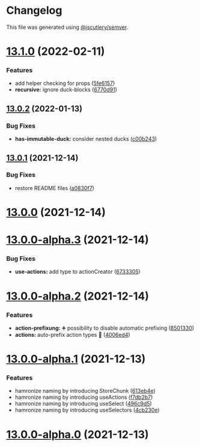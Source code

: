 # Changelog

This file was generated using [@jscutlery/semver](https://github.com/jscutlery/semver).

# [13.1.0](https://github.com/co-IT/ngrx-ducks/compare/v13.0.2...v13.1.0) (2022-02-11)


### Features

* add helper checking for props ([5fe6157](https://github.com/co-IT/ngrx-ducks/commit/5fe61577bf5d5518b132c000f48f3a1bbd33f756))
* **recursive:** ignore duck-blocks ([6770d91](https://github.com/co-IT/ngrx-ducks/commit/6770d91471a2b3a5f84a64f1c7eeaf14fc31adac))



## [13.0.2](https://github.com/co-IT/ngrx-ducks/compare/v13.0.1...v13.0.2) (2022-01-13)


### Bug Fixes

* **has-immutable-duck:** consider nested ducks ([c00b243](https://github.com/co-IT/ngrx-ducks/commit/c00b243c180d6eae8597c0f318623c512561e4c1))



## [13.0.1](https://github.com/co-IT/ngrx-ducks/compare/v13.0.0...v13.0.1) (2021-12-14)


### Bug Fixes

* restore README files ([a0830f7](https://github.com/co-IT/ngrx-ducks/commit/a0830f7ac821eb01aa1b2de7b0767dd258ab3b40))



# [13.0.0](https://github.com/co-IT/ngrx-ducks/compare/v13.0.0-alpha.3...v13.0.0) (2021-12-14)



# [13.0.0-alpha.3](https://github.com/co-IT/ngrx-ducks/compare/v13.0.0-alpha.2...v13.0.0-alpha.3) (2021-12-14)


### Bug Fixes

* **use-actions:** add type to actionCreator ([6733305](https://github.com/co-IT/ngrx-ducks/commit/6733305571dd31928ce5fa6470abb214cf4bdf7c))



# [13.0.0-alpha.2](https://github.com/co-IT/ngrx-ducks/compare/v13.0.0-alpha.1...v13.0.0-alpha.2) (2021-12-14)


### Features

* **action-prefixung:** ➕ possibility to disable automatic prefixing ([8501330](https://github.com/co-IT/ngrx-ducks/commit/85013303acd6d84e99ec43b8cffce0d3daafb768))
* **actions:** auto-prefix action types 🚀 ([4006ed4](https://github.com/co-IT/ngrx-ducks/commit/4006ed4e2f4b05f76335aab3bf767d25d09d3741))



# [13.0.0-alpha.1](https://github.com/co-IT/ngrx-ducks/compare/v13.0.0-alpha.0...v13.0.0-alpha.1) (2021-12-13)


### Features

* hamronize naming by introducing StoreChunk ([613eb4e](https://github.com/co-IT/ngrx-ducks/commit/613eb4e95fc3a929c4dfc49e47803d2a32cb4775))
* hamronize naming by introducing useActions ([f7db2b7](https://github.com/co-IT/ngrx-ducks/commit/f7db2b7854df42f35807b44cfa83cba0ab8426a3))
* hamronize naming by introducing useSelect ([496c9d5](https://github.com/co-IT/ngrx-ducks/commit/496c9d50ff7be273f36bd30a10f8f1492cf96e59))
* hamronize naming by introducing useSelectors ([4cb230e](https://github.com/co-IT/ngrx-ducks/commit/4cb230eb5e91be1b544a14573ebea70fefe9c97d))



# [13.0.0-alpha.0](https://github.com/co-IT/ngrx-ducks/compare/v12.4.3...v13.0.0-alpha.0) (2021-12-13)
